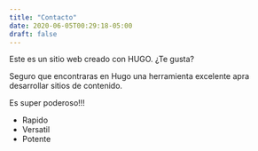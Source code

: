 ```yaml
---
title: "Contacto"
date: 2020-06-05T00:29:18-05:00
draft: false
---
```


Este es un sitio web creado con HUGO. ¿Te gusta?

Seguro que encontraras en Hugo una herramienta excelente apra desarrollar sitios de contenido.

Es super poderoso!!!

- Rapido
- Versatil
- Potente
